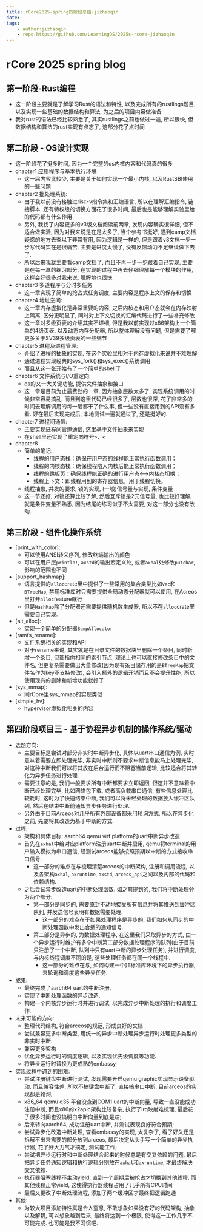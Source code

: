 ```yaml
---
title: rCore2025-spring四阶段总结-jizhaoqin
date:
tags:
    - author:jizhaoqin
    - repo:https://github.com/LearningOS/2025s-rcore-jizhaoqin
---
```


# rCore 2025 spring blog

## 第一阶段-Rust编程

- 这一阶段主要就是了解学习Rust的语法和特性, 以及完成所有的rustlings题目, 以及实现一些基础的数据结构和算法, 为之后的项目内容做准备.
- 我对rust的语法已经比较熟悉了, 其实rustlings之前也做过一遍, 所以很快, 但数据结构和算法的rust实现有点忘了, 这部分花了点时间

## 第二阶段 - OS设计实现

- 这一阶段花了挺多时间, 因为一个完整的os内核内容和代码真的很多
- chapter1 应用程序与基本执行环境
  - 这一届内容比较少, 主要是关于如何实现一个最小内核, 以及RustSBI使用的一些问题
- chapter2 批处理系统:
  - 由于我以前没有接触过risc-v指令集和汇编语言, 所以在理解汇编指令, 链接脚本, 还有特权级的切换方面花了很多时间, 最后也是能够理解实验里给的代码都有什么作用
  - 另外, 我找了内容更多的v3版文档阅读前两章, 发现内容确实很详细, 但不适合做实验, 因为对我来说是在是太多了, 当个参考书挺好, 遇到camp文档疑惑的地方去查以下非常有用, 因为逻辑是一样的, 但是跟着v3文档一步一步写代码实在是很痛苦, 主要是进度太慢了, 没有反馈动力不足继续做下去了.
  - 所以后来我就主要看camp文档了, 而且不再一步一步跟着自己实现, 主要是在每一章的练习部分, 在实现的过程中再去仔细理解每一个模块的作用, 这样会好很多对我来说, 理解地也很快.
- chapter3 多道程序与分时多任务
  - 这一章实现了简单的抢占式任务调度, 主要内容是程序上文的保存和切换
- chapter4 地址空间:
  - 这一章内存虚拟化是非常重要的内容, 之后内核态和用户态就会在内存映射上隔离, 区分更明显了, 同时对上下文切换的汇编代码进行了一些补充修改
  - 这一章对多级页表的介绍其实不详细, 但是我以前实现过x86架构上一个简单的4级页表, 以及动态内存分配器, 所以整体理解没有问题, 但是需要了解更多关于SV39多级页表的一些细节
- chapter5 进程及进程管理:
  - 介绍了进程的抽象的实现, 在这个实验里相对于内存虚拟化来说并不难理解
  - 通过进程实现经典的sys_fork()和sys_exec()系统调用
  - 而且从这一张开始有了一个简单的shell了
- chapter6 文件系统与I/O重定向:
  - os的又一大关键功能, 提供文件抽象和接口
  - 这一章是目前为止最费劲的一章, 因为抽象层数太多了, 实现系统调用的时候非常容易搞乱, 而且到这里代码已经很多了, 层数也很深, 花了非常多的时间去理解调用的每一层都干了什么事, 但一些没有直接用到的API没有多看. 好在最后实现完成后, 本地测试一遍就通过了, 还是挺好的.
- chapter7 进程间通信:
  - 主要实现进程间管道通信, 这里基于文件抽象来实现
  - 在shell里还实现了重定向符号`>, <`
- chapter8
  - 简单的笔记:
    - 线程的用户态栈：确保在用户态的线程能正常执行函数调用；
    - 线程的内核态栈：确保线程陷入内核后能正常执行函数调用；
    - 线程的跳板页：确保线程能正确的进行用户态<–>内核态切换；
    - 线程上下文：即线程用到的寄存器信息，用于线程切换。
  - 线程抽象, 并发的要求, 锁的实现, (一般)信号量与实现, 条件变量
  - 这一节还好, 对锁还算比较了解, 然后互斥锁是2元信号量, 也比较好理解, 就是条件变量不熟悉, 因为结尾的练习似乎不太需要, 对这一部分也没有改动.

## 第三阶段 - 组件化操作系统

- [print_with_color]:
  - 可以使用ANSI转义序列, 修改终端输出的颜色
  - 可以在用户层`println!`, `axstd`的输出宏定义处, 或者`axhal`处修改`putchar`, 影响的范围也不同
- [support_hashmap]:
  - 语言提供的`alloc`crate里中提供了一些常用的集合类型比如`Vec`和`BTreeMap`, 禁用标准库时只需要提供全局动态分配器就可以使用, 在Acreos里打开`alloc`feature就行
  - 但是`HashMap`除了分配器还需要提供随机数生成器, 所以不在`alloc`crate里需要自己实现.
- [alt_alloc]:
  - 实现一个简单的分配器`BumpAllocator`
- [ramfs_rename]:
  - 文件系统相关的实现和API
  - 对于rename来说, 其实就是在目录文件的数据块里删除一个条目, 同时新增一个条目, 但都指向相同的索引节点, 理论上也可以直接修改条目中的文件名, 但更复杂需要做出大量修改(因为现有条目储存用的是`BTreeMap`把文件名作为key不支持修改), 会引入额外的逻辑开销而且不会提升性能, 所以使用现有的删除和新增功能就好了
- [sys_mmap]:
  - 同rCore里sys_mmap的实现类似
- [simple_hv]:
  - hypervisor虚拟化相关的内容

## 第四阶段项目三 - 基于协程异步机制的操作系统/驱动

- 选题方向:
  - 主要目标是尝试对部分非实时中断异步化, 具体以uart串口通信为例, 实时意味着需要立即处理完毕, 非实时中断则不要求中断信息能马上处理完毕, 对这种中断我们可以将其放在后台运行而不阻塞当前逻辑, 比较适合将其转化为异步任务进行处理. 
  - 需要注意的是, 我们一般要求所有中断都要求立即返回, 但这并不意味着中断已经处理完毕, 比如网络包下载, 或者高负载串口通信, 有些信息处理比较耗时, 这时为了快速结束中断, 我们可以将未经处理的数据放入缓冲区队列, 然后在结束中断前通知异步任务进行处理.
  - 另外由于目前Arceos对几乎所有外部设备都采用轮询方式, 所以在异步化之前, 先要将其改造为基于中断的方式.
- 过程:
  - 架构和具体目标: aarch64 qemu virt platform的uart中断异步改造.
  - 首先在`axhal`中给对应platform注册uart中断并启用, qemu将terminal的用户输入模拟为串口通信, 经测试arceos能够按照预期以中断的方式接收串口信号. 
    - 这一部分的难点在与梳理清楚arceos的中断架构, 注册和调用流程, 以及各架构`axhal`, `axruntime`, `axstd`, `arceos_api`之间以及内部的代码和依赖结构.
  - 之后尝试异步改造uart的中断处理函数. 如之前提到的, 我们将中断处理分为两个部分:
    - 第一部分是同步的, 需要原封不动地接受所有信息并将其推送到缓冲区队列, 并发送信号表明有数据需要处理.
      - 这一部分的难点在于如果处理程序是异步的, 我们如何从同步的中断处理函数中发出合适的通知信号.
    - 第二部分是异步的, 为数据处理程序, 在这里我们采取异步的方式, 由一个异步运行时维护有多个中断第二部分数据处理程序的队列(由于目前只注册了一个中断, 队列中只有uart中断的异步处理任务), 并进行调度, 与内核线程调度不同的是, 这些处理任务都在同一个线程中. 
      - 这一部分的难点在与, 如何构建一个非标准库环境下的异步执行器, 来轮询和调度这些异步任务.
- 成果:
  - 最终完成了aarch64 uart的中断注册, 
  - 实现了中断处理函数的异步改造, 
  - 构建一个内核异步运行时并进行调试, 以完成异步中断处理的执行和调度工作.
- 未来可能的方向:
  - 整理代码结构, 符合arceos的规范, 形成良好的文档
  - 尝试兼容更多中断类型, 用统一的异步中断处理异步运行时处理更多类型的非实时中断.
  - 兼容更多架构
  - 优化异步运行时的调度逻辑, 以及实现优先级调度等功能.
  - 将异步运行时替换为更成熟的embassy
- 实现过程中遇到的困难:
	- 尝试注册键盘中断进行测试, 发现需要开启qemu graphic实现显示设备驱动, 而且兼容性差, 所以不搞键盘中断了, 直接搞串口中断, 目前arceos的实现都是轮询;
	- x86_64 qemu q35 平台没查到COM1 uart的中断向量, 导致一直没能成功注册中断, 而且x86的x2apic架构比较复杂, 执行了irq映射难梳理, 最后花了很多时间也没搞明白中断向量到底是啥;
	- 后来转向aarch64, 成功注册uart中断, 并测试表现良好符合预期;
	- 尝试异步化改造中断处理, 查看embassy的实现, 太复杂了, 看了好久还是拆解不出来需要的部分放到arceos, 最后决定从头手写一个简单的异步执行器, 花了好大力气才搞定, 测试能工作;
	- 尝试把异步运行时和中断处理结合起来的时候总是有交叉依赖的问题, 最后把异步任务通知逻辑和执行逻辑分别放在`axhal`和`axruntime`, 才最终解决交叉依赖.
	- 执行器阻塞线程不主动yield, 直到一个周期后被抢占才切换到其他线程, 而其他线程正常yield, 这使得执行器线程占用了几乎所有CPU时间
	- 最后又更改了中断处理流程, 添加了两个缓冲区才最终把逻辑跑通
- 其他:
  - 为较大项目添加特性真是令人窒息, 不敢想象如果没有好的代码架构, 抽象以及解耦, 可以想象越到后来, 最终将达到一个极限, 使得这一工作几乎不可能完成. 也可能是我不习惯吧.